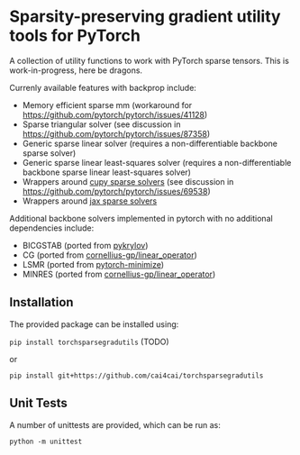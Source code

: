 # Sparsity-preserving gradient utility tools for PyTorch
A collection of utility functions to work with PyTorch sparse tensors. This is work-in-progress, here be dragons.

Currenly available features with backprop include:
- Memory efficient sparse mm (workaround for https://github.com/pytorch/pytorch/issues/41128)
- Sparse triangular solver (see discussion in https://github.com/pytorch/pytorch/issues/87358)
- Generic sparse linear solver (requires a non-differentiable backbone sparse solver)
- Generic sparse linear least-squares solver (requires a non-differentiable backbone sparse linear least-squares solver)
- Wrappers around [cupy sparse solvers](https://docs.cupy.dev/en/stable/reference/scipy_sparse_linalg.html#solving-linear-problems) (see discussion in https://github.com/pytorch/pytorch/issues/69538)
- Wrappers around [jax sparse solvers](https://jax.readthedocs.io/en/latest/jax.scipy.html#module-jax.scipy.sparse.linalg)

Additional backbone solvers implemented in pytorch with no additional dependencies include:
- BICGSTAB (ported from [pykrylov](https://github.com/PythonOptimizers/pykrylov))
- CG (ported from [cornellius-gp/linear_operator](https://github.com/cornellius-gp/linear_operator))
- LSMR (ported from [pytorch-minimize](https://github.com/rfeinman/pytorch-minimize))
- MINRES (ported from [cornellius-gp/linear_operator](https://github.com/cornellius-gp/linear_operator))

## Installation
The provided package can be installed using:

`pip install torchsparsegradutils` (TODO)

or

`pip install git+https://github.com/cai4cai/torchsparsegradutils`

## Unit Tests
A number of unittests are provided, which can be run as:

```
python -m unittest
```
